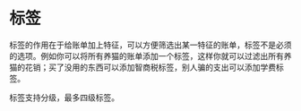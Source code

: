 # 标签

标签的作用在于给账单加上特征，可以方便筛选出某一特征的账单，标签不是必须的选项。例如你可以将所有养猫的账单添加一个标签，这样你就可以过滤出所有养猫的花销；买了没用的东西可以添加智商税标签，别人骗的支出可以添加学费标签。

标签支持分级，最多四级标签。